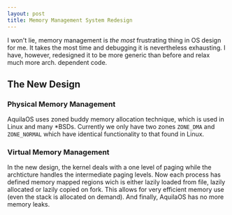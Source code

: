 ```yaml
---
layout: post
title: Memory Management System Redesign
---
```


I won't lie, memory management is _the most_ frustrating thing in OS design for me. It takes the most time and debugging it is nevertheless exhausting. I have, however, redesigned it to be more generic than before and relax much more arch. dependent code.

## The New Design

### Physical Memory Management
AquilaOS uses zoned buddy memory allocation technique, which is used in Linux and many \*BSDs. Currently we only have two zones `ZONE_DMA` and `ZONE_NORMAL` which have identical functionality to that found in Linux.

### Virtual Memory Management
In the new design, the kernel deals with a one level of paging while the archticture handles the intermediate paging levels. Now each process has defined memory mapped regions wich is either lazily loaded from file, lazily allocated or lazily copied on fork. This allows for very efficient memory use (even the stack is allocated on demand). And finally, AquilaOS has no more memory leaks.
